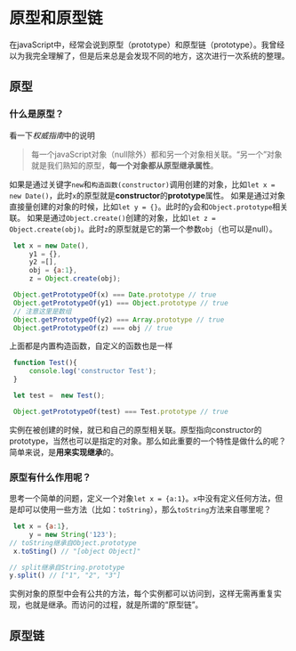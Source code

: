 # 原型和原型链

在javaScript中，经常会说到原型（prototype）和原型链（prototype）。我曾经以为我完全理解了，但是后来总是会发现不同的地方，这次进行一次系统的整理。

## 原型

### 什么是原型？

看一下*权威指南*中的说明
> 每一个javaScript对象（null除外）都和另一个对象相关联。“另一个”对象就是我们熟知的原型，**每一个对象都从原型继承属性**。

如果是通过关键字`new`和`构造函数(constructor)`调用创建的对象，比如`let x = new Date()`，此时`x`的原型就是**constructor**的**prototype**属性。
如果是通过对象直接量创建的对象的时候，比如`let y = {}`。此时的`y`会和`Object.prototype`相关联。
如果是通过`Object.create()`创建的对象，比如`let z = Object.create(obj)`。此时`z`的原型就是它的第一个参数`obj`（也可以是null）。

```js
 let x = new Date(),
     y1 = {},
     y2 =[],
     obj = {a:1},
     z = Object.create(obj);

 Object.getPrototypeOf(x) === Date.prototype // true
 Object.getPrototypeOf(y1) === Object.prototype // true
 // 注意这里是数组
 Object.getPrototypeOf(y2) === Array.prototype // true
 Object.getPrototypeOf(z) === obj // true

```
上面都是内置构造函数，自定义的函数也是一样

```js
 function Test(){
     console.log('constructor Test');
 }

 let test =  new Test();

 Object.getPrototypeOf(test) === Test.prototype // true
```

实例在被创建的时候，就已和自己的原型相关联。原型指向constructor的prototype，当然也可以是指定的对象。那么如此重要的一个特性是做什么的呢？简单来说，是**用来实现继承**的。

### 原型有什么作用呢？

思考一个简单的问题，定义一个对象`let x = {a:1}`。`x`中没有定义任何方法，但是却可以使用一些方法（比如：`toString`），那么`toString`方法来自哪里呢？

```js
 let x = {a:1},
     y = new String('123');
// toString继承自Object.prototype
 x.toSting() // "[object Object]"

// split继承自String.prototype
y.split() // ["1", "2", "3"]
```
实例对象的原型中会有公共的方法，每个实例都可以访问到，这样无需再重复实现，也就是继承。而访问的过程，就是所谓的“原型链”。

## 原型链